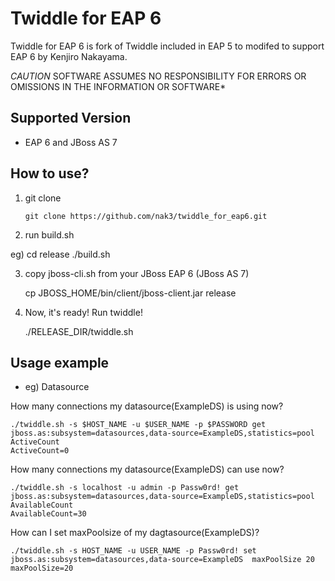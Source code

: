 Twiddle for EAP 6
===========================

Twiddle for EAP 6 is fork of Twiddle included in EAP 5 to modifed to support EAP 6 by Kenjiro Nakayama. 

*CAUTION*
SOFTWARE ASSUMES NO RESPONSIBILITY FOR ERRORS OR OMISSIONS IN THE INFORMATION OR SOFTWARE*

Supported Version
---------------------------
* EAP 6 and JBoss AS 7

How to use?
--------------------------

1. git clone 

    `git clone https://github.com/nak3/twiddle_for_eap6.git`

2. run build.sh

eg)
    cd release
    ./build.sh

3. copy jboss-cli.sh from your JBoss EAP 6 (JBoss AS 7)

    cp JBOSS_HOME/bin/client/jboss-client.jar release

4. Now, it's ready! Run twiddle!

    ./RELEASE_DIR/twiddle.sh <options>


Usage example
--------------------------

* eg) Datasource

How many connections my datasource(ExampleDS) is using now?

    ./twiddle.sh -s $HOST_NAME -u $USER_NAME -p $PASSWORD get jboss.as:subsystem=datasources,data-source=ExampleDS,statistics=pool ActiveCount
    ActiveCount=0

How many connections my datasource(ExampleDS) can use now? 

    ./twiddle.sh -s localhost -u admin -p Passw0rd! get jboss.as:subsystem=datasources,data-source=ExampleDS,statistics=pool AvailableCount
    AvailableCount=30

How can I set maxPoolsize of my dagtasource(ExampleDS)?

    ./twiddle.sh -s HOST_NAME -u USER_NAME -p Passw0rd! set jboss.as:subsystem=datasources,data-source=ExampleDS  maxPoolSize 20
    maxPoolSize=20
